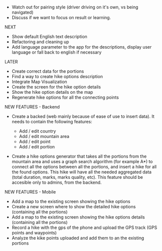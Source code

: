 - Watch out for pairing style (driver driving on it's own, vs being navigated)
- Discuss if we want to focus on result or learning.

NEXT
- Show default English text description
- Refactoring and cleaning up
- Add language parameter to the app for the descriptions, display user language or fall back to english if necessary

LATER
- Create correct data for the portions
- Find a way to create hike options description
- Integrate Map Visualization
- Create the screen for the hike option details
- Show the hike option details on the map
- Regenerate hike options for all the connecting points


NEW FEATURES - Backend
- Create a backed (web mainly because of ease of use to insert data). It needs to contain the following features:
	- Add / edit country
	- Add / edit mountain area
	- Add / edit point
	- Add / edit portion

- Create a hike options generator that takes all the portions from the mountain area and uses a graph search algorithm (for example A*) to connect all the options between all the portions, and insert a hike for all the found options. This hike will have all the needed aggregated data (total duration, marks, marks quality, etc). This feature should be accesible only to admins, from the backend.


NEW FEATURES - Mobile
- Add a map to the existing screen showing the hike options
- Create a new screen where to show the detailed hike options (containing all the portions)
- Add a map to the existing screen showing the hike options details (containing all the portions)
- Record a hike with the gps of the phone and upload the GPS track (GPS points and waypoints)
- Analyze the kike points uploaded and add them to an the existing portions
